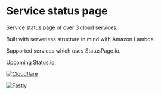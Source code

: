 # Service status page

Service status page of over 3 cloud services.

Built with serverless structure in mind with Amazon Lambda.

Supported services which uses StatusPage.io.

Upcoming Status.io, 

[![Cloudflare](https://img.shields.io/badge/Cloudflare-Operational-green.svg)](https://www.cloudflarestatus.com/)

[![Fastly](https://img.shields.io/badge/Fastly-Minor-FDC000.svg)](https://status.fastly.com)
